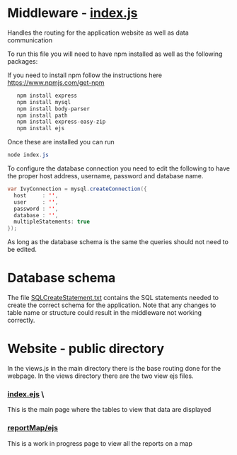 # Middleware - [index.js](index.js)
Handles the routing for the application website as well as data communication

To run this file you will need to have npm installed as well as the following packages:

If you need to install npm follow the instructions here https://www.npmjs.com/get-npm

```java
   npm install express
   npm install mysql
   npm install body-parser
   npm install path
   npm install express-easy-zip
   npm install ejs
```
Once these are installed you can run

```java
node index.js
```

To configure the database connection you need to edit the following to have the proper host address, username, password and database name.

```java
var IvyConnection = mysql.createConnection({
  host     : '',
  user     : '',
  password : '',
  database : '',
  multipleStatements: true
});
```

As long as the database schema is the same the queries should not need to be edited. 

# Database schema

The file [SQLCreateStatement.txt](SQLCreateStatement.txt) contains the SQL statements needed to create the correct schema for the application. Note that any changes to table name or structure could result in the middleware not working correctly.

# Website - public directory

In the views.js in the main directory there is the base routing done for the webpage.
In the views directory there are the two view ejs files.

### [index.ejs](public/views/index.ejs) \
This is the main page where the tables to view that data are displayed

### [reportMap/ejs](public/views/reportMap.ejs)
This is a work in progress page to view all the reports on a map 
